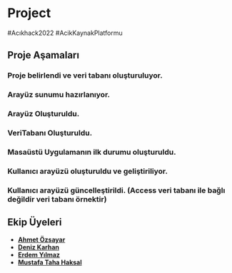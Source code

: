 # Project
#Acıkhack2022 #AcikKaynakPlatformu

## Proje Aşamaları
### Proje belirlendi ve veri tabanı oluşturuluyor.
### Arayüz sunumu hazırlanıyor.
### Arayüz Oluşturuldu.
### VeriTabanı Oluşturuldu.
### Masaüstü Uygulamanın ilk durumu oluşturuldu.
### Kullanıcı arayüzü oluşturuldu ve geliştiriliyor.
### Kullanıcı arayüzü güncelleştirildi. (Access veri tabanı ile bağlı değildir veri tabanı örnektir)

## Ekip Üyeleri
- [**Ahmet Özsayar**](https://github.com/zsayar17)
- [**Deniz Karhan**](https://github.com/denizkarhan)
- [**Erdem Yılmaz**](https://github.com/erdem149)
- [**Mustafa Taha Haksal**](https://github.com/TahaHaksal)
